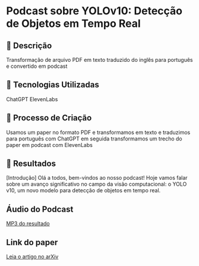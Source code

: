 # Podcast sobre YOLOv10: Detecção de Objetos em Tempo Real

## 📒 Descrição
Transformação de arquivo PDF em texto traduzido do inglês para português e convertido em podcast

## 🤖 Tecnologias Utilizadas
ChatGPT
ElevenLabs

## 🧐 Processo de Criação
Usamos um paper no formato PDF e transformamos em texto e traduzimos para português com ChatGPT
em seguida transformamos um trecho do paper em podcast com ElevenLabs

## 🚀 Resultados
[Introdução]
Olá a todos, bem-vindos ao nosso podcast! Hoje vamos falar sobre um avanço significativo no campo da visão computacional: o YOLO v10, um novo modelo para detecção de objetos em tempo real.

## Áudio do Podcast
[MP3 do resultado](https://github.com/manoeljr/lab-natty-or-not/blob/main/paper_yolo_v_10.mp3)

## Link do paper
[Leia o artigo no arXiv](arxiv.org/pdf/2405.14458)
